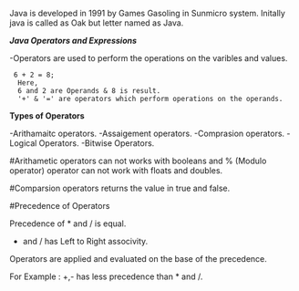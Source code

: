 Java is developed in 1991 by Games Gasoling in Sunmicro system. 
Initally java is called as Oak but letter named as Java. 


***Java Operators and Expressions***

-Operators are used to perform the operations on the varibles and values.

     6 + 2 = 8;
      Here,
      6 and 2 are Operands & 8 is result.
      '+' & '=' are operators which perform operations on the operands.

**Types of Operators**

-Arithamaitc operators.
-Assaigement operators.
-Comprasion  operators.
-Logical Operators.
-Bitwise Operators.

#Arithametic operators can not works with booleans and % (Modulo operator) operator can not work with floats and doubles.

#Comparsion operators returns the value in true and false.

#Precedence of Operators

Precedence of * and / is equal.

*  and  / has Left to Right associvity.

Operators are applied and evaluated on the base of the precedence.


For Example : +,- has less precedence than * and /.
